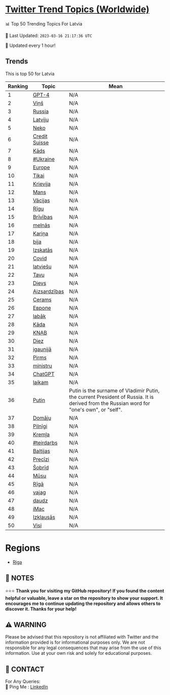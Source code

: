 [Twitter Trend Topics (Worldwide)](https://github.com/ErcinDedeoglu/Twitter-Trend-Topics)
==========


📊 Top 50 Trending Topics For Latvia

📆 Last Updated: `2023-03-16 21:17:36 UTC`

🔧 Updated every 1 hour!


## Trends

This is top 50 for Latvia

| Ranking | Topic | Mean |
| ------- | ------------ | ------------ |
| 1 | [GPT-4](http://twitter.com/search?q=GPT-4) | N/A |
| 2 | [Viņš](http://twitter.com/search?q=Vi%c5%86%c5%a1) | N/A |
| 3 | [Russia](http://twitter.com/search?q=Russia) | N/A |
| 4 | [Latviju](http://twitter.com/search?q=Latviju) | N/A |
| 5 | [Neko](http://twitter.com/search?q=Neko) | N/A |
| 6 | [Credit Suisse](http://twitter.com/search?q=Credit+Suisse) | N/A |
| 7 | [Kāds](http://twitter.com/search?q=K%c4%81ds) | N/A |
| 8 | [#Ukraine](http://twitter.com/search?q=%23Ukraine) | N/A |
| 9 | [Europe](http://twitter.com/search?q=Europe) | N/A |
| 10 | [Tikai](http://twitter.com/search?q=Tikai) | N/A |
| 11 | [Krievija](http://twitter.com/search?q=Krievija) | N/A |
| 12 | [Mans](http://twitter.com/search?q=Mans) | N/A |
| 13 | [Vācijas](http://twitter.com/search?q=V%c4%81cijas) | N/A |
| 14 | [Rīgu](http://twitter.com/search?q=R%c4%abgu) | N/A |
| 15 | [Brīvības](http://twitter.com/search?q=Br%c4%abv%c4%abbas) | N/A |
| 16 | [melnās](http://twitter.com/search?q=meln%c4%81s) | N/A |
| 17 | [Kariņa](http://twitter.com/search?q=Kari%c5%86a) | N/A |
| 18 | [bija](http://twitter.com/search?q=bija) | N/A |
| 19 | [Izskatās](http://twitter.com/search?q=Izskat%c4%81s) | N/A |
| 20 | [Covid](http://twitter.com/search?q=Covid) | N/A |
| 21 | [latviešu](http://twitter.com/search?q=latvie%c5%a1u) | N/A |
| 22 | [Tavu](http://twitter.com/search?q=Tavu) | N/A |
| 23 | [Dievs](http://twitter.com/search?q=Dievs) | N/A |
| 24 | [Aizsardzības](http://twitter.com/search?q=Aizsardz%c4%abbas) | N/A |
| 25 | [Cerams](http://twitter.com/search?q=Cerams) | N/A |
| 26 | [Европе](http://twitter.com/search?q=%d0%95%d0%b2%d1%80%d0%be%d0%bf%d0%b5) | N/A |
| 27 | [labāk](http://twitter.com/search?q=lab%c4%81k) | N/A |
| 28 | [Kāda](http://twitter.com/search?q=K%c4%81da) | N/A |
| 29 | [KNAB](http://twitter.com/search?q=KNAB) | N/A |
| 30 | [Diez](http://twitter.com/search?q=Diez) | N/A |
| 31 | [igaunijā](http://twitter.com/search?q=igaunij%c4%81) | N/A |
| 32 | [Pirms](http://twitter.com/search?q=Pirms) | N/A |
| 33 | [ministru](http://twitter.com/search?q=ministru) | N/A |
| 34 | [ChatGPT](http://twitter.com/search?q=ChatGPT) | N/A |
| 35 | [laikam](http://twitter.com/search?q=laikam) | N/A |
| 36 | [Putin](http://twitter.com/search?q=Putin) | Putin is the surname of Vladimir Putin, the current President of Russia. It is derived from the Russian word for "one's own", or "self". |
| 37 | [Domāju](http://twitter.com/search?q=Dom%c4%81ju) | N/A |
| 38 | [Pilnīgi](http://twitter.com/search?q=Piln%c4%abgi) | N/A |
| 39 | [Kremļa](http://twitter.com/search?q=Krem%c4%bca) | N/A |
| 40 | [#teirdarbs](http://twitter.com/search?q=%23teirdarbs) | N/A |
| 41 | [Baltijas](http://twitter.com/search?q=Baltijas) | N/A |
| 42 | [Precīzi](http://twitter.com/search?q=Prec%c4%abzi) | N/A |
| 43 | [Šobrīd](http://twitter.com/search?q=%c5%a0obr%c4%abd) | N/A |
| 44 | [Mūsu](http://twitter.com/search?q=M%c5%absu) | N/A |
| 45 | [Rīgā](http://twitter.com/search?q=R%c4%abg%c4%81) | N/A |
| 46 | [vajag](http://twitter.com/search?q=vajag) | N/A |
| 47 | [daudz](http://twitter.com/search?q=daudz) | N/A |
| 48 | [iMac](http://twitter.com/search?q=iMac) | N/A |
| 49 | [Izklausās](http://twitter.com/search?q=Izklaus%c4%81s) | N/A |
| 50 | [Visi](http://twitter.com/search?q=Visi) | N/A |



# Regions

* [Riga](</Latvia/Riga.md>)



## 📝 NOTES

⭐⭐⭐ **Thank you for visiting my GitHub repository! If you found the content helpful or valuable, leave a star on the repository to show your support. It encourages me to continue updating the repository and allows others to discover it. Thanks for your help!**


## ⚠️ WARNING

Please be advised that this repository is not affiliated with Twitter and the information provided is for informational purposes only. We are not responsible for any legal consequences that may arise from the use of this information. Use at your own risk and solely for educational purposes.


## 📨 CONTACT

 For Any Queries:  
            🏓 Ping Me : [LinkedIn](https://www.linkedin.com/in/ercindedeoglu/)
